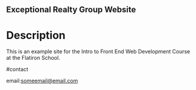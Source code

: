Exceptional Realty Group Website
---

# Description

This is an example site for the Intro to Front End Web Development Course at
the Flatiron School.

#contact

email:someemail@email.com